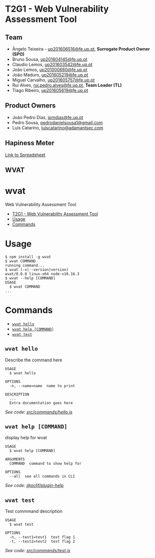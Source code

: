 # T2G1 - Web Vulnerability Assessment Tool

## Team
- Ângelo Teixeira - up201606516@fe.up.pt, **Surrogate Product Owner (SPO)**
- Bruno Sousa, up201604145@fe.up.pt
- Claudio Lemos, up201603542@fe.up.pt
- João Lemos, up201000660@fe.up.pt
- João Maduro, up201605219@fe.up.pt
- Miguel Carvalho, up201605757@fe.up.pt
- Rui Alves, rui.pedro.alves@fe.up.pt, **Team Leader (TL)**
- Tiago Ribeiro, up201605619@fe.up.pt

## Product Owners
- João Pedro Dias, jpmdias@fe.up.pt
- Pedro Sousa, pedrodanielsousa1@gmail.com
- Luís Catarino, luiscatarino@adamantsec.com

## Hapiness Meter
[Link to Spreadsheet](https://docs.google.com/spreadsheets/d/1f-j3I1IS-ggwGQmMnuANsPem4z-6J0BrLMBvI6Y8bHI/edit?ts=5d8a3d9d#gid=0)

## WVAT

wvat
====

Web Vulnerability Assessment Tool

<!-- toc -->
* [T2G1 - Web Vulnerability Assessment Tool](#t2g1---web-vulnerability-assessment-tool)
* [Usage](#usage)
* [Commands](#commands)
<!-- tocstop -->
# Usage
<!-- usage -->
```sh-session
$ npm install -g wvat
$ wvat COMMAND
running command...
$ wvat (-v|--version|version)
wvat/0.0.0 linux-x64 node-v10.16.3
$ wvat --help [COMMAND]
USAGE
  $ wvat COMMAND
...
```
<!-- usagestop -->
# Commands
<!-- commands -->
* [`wvat hello`](#wvat-hello)
* [`wvat help [COMMAND]`](#wvat-help-command)
* [`wvat test`](#wvat-test)

## `wvat hello`

Describe the command here

```
USAGE
  $ wvat hello

OPTIONS
  -n, --name=name  name to print

DESCRIPTION
  ...
  Extra documentation goes here
```

_See code: [src/commands/hello.js](https://gitlab.com/feup-tbs/ldso1920/t2g1/blob/master/src/commands/hello.js)_

## `wvat help [COMMAND]`

display help for wvat

```
USAGE
  $ wvat help [COMMAND]

ARGUMENTS
  COMMAND  command to show help for

OPTIONS
  --all  see all commands in CLI
```

_See code: [@oclif/plugin-help](https://github.com/oclif/plugin-help/blob/v2.2.1/src/commands/help.ts)_

## `wvat test`

Test commmand description

```
USAGE
  $ wvat test

OPTIONS
  -n, --test1=test1  test flag 1
  -t, --test2=test2  test flag 2
```

_See code: [src/commands/test.js](https://gitlab.com/feup-tbs/ldso1920/t2g1/blob/master/src/commands/test.js)_
<!-- commandsstop -->
